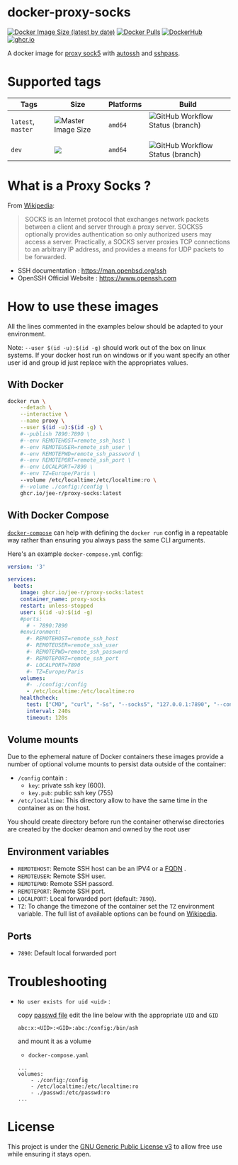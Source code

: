 # docker-proxy-socks

[![Docker Image Size (latest by date)](https://img.shields.io/docker/image-size/j33r/proxy%E2%88%92socks?style=flat-square)](https://microbadger.com/images/j33r/proxy-socks)
[![Docker Pulls](https://img.shields.io/docker/pulls/j33r/proxy%E2%88%92socks?style=flat-square)](https://hub.docker.com/r/j33r/proxy-socks)
[![DockerHub](https://img.shields.io/badge/Dockerhub-j33r/proxy%2D-socks-%232496ED?logo=docker&style=flat-square)](https://hub.docker.com/r/j33r/proxy-socks)
[![ghcr.io](https://img.shields.io/badge/ghrc%2Eio-jee%2D-r/proxy%2D-socks-%232496ED?logo=github&style=flat-square)](https://ghcr.io/jee-r/proxy)

A docker image for [proxy sock5](https://en.wikipedia.org/wiki/SOCKS#SOCKS5) with [autossh](https://man.archlinux.org/man/autossh.1) and [sshpass](https://man.archlinux.org/man/sshpass.1).


# Supported tags

| Tags | Size | Platforms | Build |
|-|-|-|-|
| `latest`, `master` | ![Master Image Size](https://img.shields.io/docker/image-size/j33r/proxy-socks/latest?style=flat-square) | `amd64` | ![GitHub Workflow Status (branch)](https://img.shields.io/github/workflow/status/jee-r/docker-proxy/Deploy/master?style=flat-square) 
| `dev` | ![](https://img.shields.io/docker/image-size/j33r/proxy-socks/dev?style=flat-square)  | `amd64`| ![GitHub Workflow Status (branch)](https://img.shields.io/github/workflow/status/jee-r/docker-proxy-socks/Deploy/dev?style=flat-square)

# What is a Proxy Socks ?

From [Wikipedia](https://wikipedia.org/wiki/SOCKS):

> SOCKS is an Internet protocol that exchanges network packets between a client and server through a proxy server. SOCKS5 optionally provides authentication so only authorized users may access a server. Practically, a SOCKS server proxies TCP connections to an arbitrary IP address, and provides a means for UDP packets to be forwarded.

- SSH documentation : https://man.openbsd.org/ssh 
- OpenSSH Official Website : https://www.openssh.com

# How to use these images

All the lines commented in the examples below should be adapted to your environment. 

Note: `--user $(id -u):$(id -g)` should work out of the box on linux systems. If your docker host run on windows or if you want specify an other user id and group id just replace with the appropriates values.


## With Docker

```bash
docker run \
    --detach \
    --interactive \
    --name proxy \
    --user $(id -u):$(id -g) \
    #--publish 7890:7890 \
    #--env REMOTEHOST=remote_ssh_host \
    #--env REMOTEUSER=remote_ssh_user \
    #--env REMOTEPWD=remote_ssh_password \
    #--env REMOTEPORT=remote_ssh_port \
    #--env LOCALPORT=7890 \
    #--env TZ=Europe/Paris \
    --volume /etc/localtime:/etc/localtime:ro \
    #--volume ./config:/config \
    ghcr.io/jee-r/proxy-socks:latest
```

## With Docker Compose

[`docker-compose`](https://docs.docker.com/compose/) can help with defining the `docker run` config in a repeatable way rather than ensuring you always pass the same CLI arguments.

Here's an example `docker-compose.yml` config:

```yaml
version: '3'

services:
  beets:
    image: ghcr.io/jee-r/proxy-socks:latest
    container_name: proxy-socks
    restart: unless-stopped
    user: $(id -u):$(id -g)
    #ports:
      # - 7890:7890
    #environment:
      #- REMOTEHOST=remote_ssh_host
      #- REMOTEUSER=remote_ssh_user
      #- REMOTEPWD=remote_ssh_password
      #- REMOTEPORT=remote_ssh_port
      #- LOCALPORT=7890
      #- TZ=Europe/Paris
    volumes:
      #- ./config:/config
      - /etc/localtime:/etc/localtime:ro
    healthcheck:
      test: ["CMD", "curl", "-Ss", "--socks5", "127.0.0.1:7890", "--connect-timeout", "100", "--max-time", "119", "https://ifconfig.co"]
      interval: 240s
      timeout: 120s
```

## Volume mounts

Due to the ephemeral nature of Docker containers these images provide a number of optional volume mounts to persist data outside of the container:

- `/config` contain : 
  - `key`: private ssh key (600).
  - `key.pub`: public ssh key (755)
- `/etc/localtime`: This directory allow to have the same time in the container as on the host.

You should create directory before run the container otherwise directories are created by the docker deamon and owned by the root user

## Environment variables

- `REMOTEHOST`: Remote SSH host can be an IPV4 or a [FQDN](https://wikipedia.org/wiki/Fully_qualified_domain_name) . 
- `REMOTEUSER`: Remote SSH user.
- `REMOTEPWD`: Remote SSH passord.
- `REMOTEPORT`: Remote SSH port.
- `LOCALPORT`: Local forwarded port (default: `7890`).
- `TZ`: To change the timezone of the container set the `TZ` environment variable. The full list of available options can be found on [Wikipedia](https://en.wikipedia.org/wiki/List_of_tz_database_time_zones).

## Ports

- `7890`: Default local forwarded port 

# Troubleshooting

- `No user exists for uid <uid>` :
  
  copy [passwd file](/rootfs/etc/passwd) edit the line below with the appropriate `UID` and `GID` 
  ```
  abc:x:<UID>:<GID>:abc:/config:/bin/ash
  ```

  and mount it as a volume

  * `docker-compose.yaml`
  ```
  ...
  volumes:
      - ./config:/config
      - /etc/localtime:/etc/localtime:ro
      - ./passwd:/etc/passwd:ro
  ...
  ```
# License

This project is under the [GNU Generic Public License v3](/LICENSE) to allow free use while ensuring it stays open.
